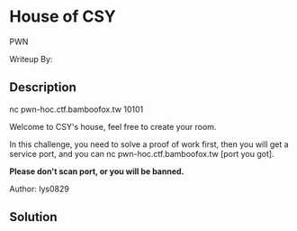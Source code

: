# House of CSY

PWN

Writeup By: 

## Description

nc pwn-hoc.ctf.bamboofox.tw 10101

Welcome to CSY's house, feel free to create your room.

In this challenge, you need to solve a proof of work first, then you will get a service port, and you can nc pwn-hoc.ctf.bamboofox.tw [port you got].

**Please don't scan port, or you will be banned.**

Author: lys0829

## Solution